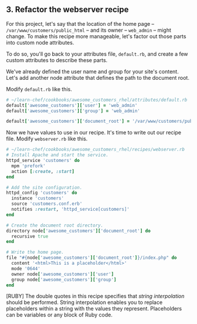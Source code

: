 ## 3. Refactor the webserver recipe

For this project, let's say that the location of the home page &ndash; <code class="file-path">/var/www/customers/public_html</code> &ndash; and its owner &ndash; `web_admin` &ndash; might change. To make this recipe more manageable, let's factor out those parts into custom node attributes.

To do so, you'll go back to your attributes file, <code class="file-path">default.rb</code>, and create a few custom attributes to describe these parts.

We've already defined the user name and group for your site's content. Let's add another node attribute that defines the path to the document root.

Modify <code class="file-path">default.rb</code> like this.

```ruby
# ~/learn-chef/cookbooks/awesome_customers_rhel/attributes/default.rb
default['awesome_customers']['user'] = 'web_admin'
default['awesome_customers']['group'] = 'web_admin'

default['awesome_customers']['document_root'] = '/var/www/customers/public_html'
```

Now we have values to use in our recipe. It's time to write out our recipe file. Modify <code class="file-path">webserver.rb</code>  like this.

```ruby
# ~/learn-chef/cookbooks/awesome_customers_rhel/recipes/webserver.rb
# Install Apache and start the service.
httpd_service 'customers' do
  mpm 'prefork'
  action [:create, :start]
end

# Add the site configuration.
httpd_config 'customers' do
  instance 'customers'
  source 'customers.conf.erb'
  notifies :restart, 'httpd_service[customers]'
end

# Create the document root directory.
directory node['awesome_customers']['document_root'] do
  recursive true
end

# Write the home page.
file "#{node['awesome_customers']['document_root']}/index.php" do
  content '<html>This is a placeholder</html>'
  mode '0644'
  owner node['awesome_customers']['user']
  group node['awesome_customers']['group']
end
```

[RUBY] The double quotes in this recipe specifies that _string interpolation_ should be performed. String interpolation enables you to replace placeholders within a string with the values they represent. Placeholders can be variables or any block of Ruby code.
